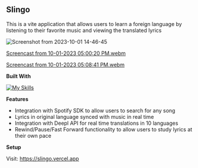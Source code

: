 **Slingo** 
-
This is a vite application that allows users to learn a foreign language by listening to their favorite music and viewing the translated lyrics

![Screenshot from 2023-10-01 14-46-45](https://github.com/sinninga/singo/assets/36636887/ddf9511e-0fd7-48b8-881d-b8aea9f29828)

[Screencast from 10-01-2023 05:00:20 PM.webm](https://github.com/sinninga/singo/assets/36636887/64e0defb-a01e-4252-9495-d3ebe0c242d4)

[Screencast from 10-01-2023 05:08:41 PM.webm](https://github.com/sinninga/singo/assets/36636887/beec87a5-5e10-4f20-93fa-fb0081bf4c5c)

**Built With**

[![My Skills](https://skillicons.dev/icons?i=react,js,html,css,nodejs)](https://skillicons.dev)

**Features**

* Integration with Spotify SDK to allow users to search for any song
* Lyrics in original language synced with music in real time
* Integration with Deepl API for real time translations in 10 languages
* Rewind/Pause/Fast Forward functionality to allow users to study lyrics at their own pace

**Setup**

Visit: https://slingo.vercel.app
